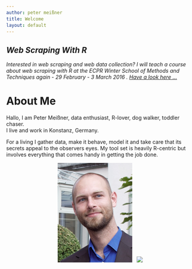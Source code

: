 ```yaml
---
author: peter meißner
title: Welcome
layout: default
---
```




## *Web Scraping With R*

*Interested in web scraping and web data collection? I will teach a course about web scraping with R at the ECPR Winter School of Methods and Techniques again - 29 February - 3 March 2016 . [Have a look here ...](http://www.ecpr.eu/Events/EventDetails.aspx?EventID=103)*


# About Me

Hallo, I am Peter Meißner, data enthusiast, R-lover, dog walker, toddler chaser. <br>
I live and work in Konstanz, Germany.

For a living I gather data, make it behave, model it and take care that its secrets appeal to the observers eyes. My tool set is heavily R-centric but involves everything that comes handy in getting the job done.


<div style="text-align:center;">

<img width="200" src="images/peter_meissner_ecpr.jpg">
&nbsp; <img src="https://maps.googleapis.com/maps/api/staticmap?center=50.368608, 11&zoom=4&size=200x267&maptype=terrain&markers=color:blue%7Clabel:Konstanz%7CKonstanz&style=feature:road|visibility:off&style=feature:landscape|visibility:off&style=feature:poi|visibility:off">

</div>


